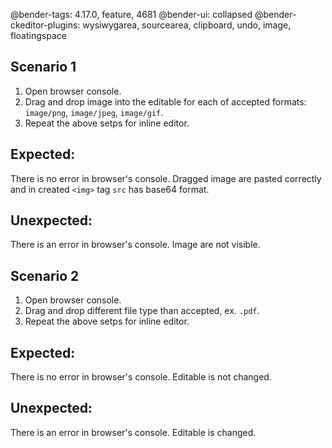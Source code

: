 @bender-tags: 4.17.0, feature, 4681
@bender-ui: collapsed
@bender-ckeditor-plugins: wysiwygarea, sourcearea, clipboard, undo, image, floatingspace

## Scenario 1

1. Open browser console.
1. Drag and drop image into the editable for each of accepted formats: `image/png`, `image/jpeg`, `image/gif`.
1. Repeat the above setps for inline editor.

## Expected:
There is no error in browser's console. Dragged image are pasted correctly and in created `<img>` tag `src` has base64 format. 
## Unexpected:
There is an error in browser's console. Image are not visible. 

## Scenario 2

1. Open browser console.
1. Drag and drop different file type than accepted, ex. `.pdf`.
1. Repeat the above setps for inline editor.

## Expected:
There is no error in browser's console. Editable is not changed. 
## Unexpected:
There is an error in browser's console. Editable is changed. 